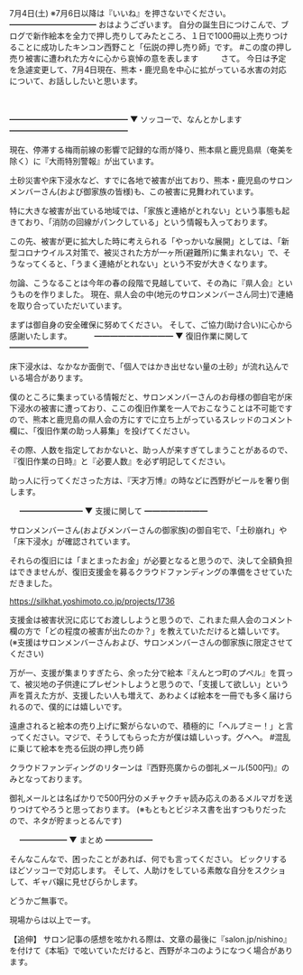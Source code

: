 7月4日(土) ※7月6日以降は『いいね』を押さないでください。
━━━━━━━━━━━
おはようございます。
自分の誕生日につけこんで、ブログで新作絵本を全力で押し売りしてみたところ、１日で1000冊以上売りつけることに成功したキンコン西野こと「伝説の押し売り師」です。
#この度の押し売り被害に遭われた方々に心から哀悼の意を表します
　
　
さて。
今日は予定を急遽変更して、7月4日現在、熊本・鹿児島を中心に拡がっている水害の対応について、お話ししたいと思います。

　

━━━━━━━━━━━━━━━
▼ ソッコーで、なんとかします
━━━━━━━━━━━━━━━

現在、停滞する梅雨前線の影響で記録的な雨が降り、熊本県と鹿児島県（奄美を除く）に『大雨特別警報』が出ています。

土砂災害や床下浸水など、すでに各地で被害が出ており、熊本・鹿児島のサロンメンバーさん(および御家族の皆様)も、この被害に見舞われています。

特に大きな被害が出ている地域では、「家族と連絡がとれない」という事態も起きており、「消防の回線がパンクしている」という情報も入っております。

この先、被害が更に拡大した時に考えられる「やっかいな展開」としては、「新型コロナウイルス対策で、被災された方が一ヶ所(避難所)に集まれない」で、そうなってくると、「うまく連絡がとれない」という不安が大きくなります。

勿論、こうなることは今年の春の段階で見越していて、その為に『県人会』というものを作りました。
現在、県人会の中(地元のサロンメンバーさん同士)で連絡を取り合っていただいています。

まずは御自身の安全確保に努めてください。
そして、ご協力(助け合い)に心から感謝いたします。
　
　
━━━━━━━━━━
▼ 復旧作業に関して
━━━━━━━━━━

床下浸水は、なかなか面倒で、「個人ではかき出せない量の土砂」が流れ込んでいる場合があります。

僕のところに集まっている情報だと、サロンメンバーさんのお母様の御自宅が床下浸水の被害に遭っており、ここの復旧作業を一人でおこなうことは不可能ですので、熊本と鹿児島の県人会の方にすでに立ち上がっているスレッドのコメント欄に、「復旧作業の助っ人募集」を投げてください。

その際、人数を指定しておかないと、助っ人が来すぎてしまうことがあるので、『復旧作業の日時』と『必要人数』を必ず明記してください。

助っ人に行ってくださった方は、『天才万博』の時などに西野がビールを奢り倒します。
　

　
━━━━━━━━
▼ 支援に関して
━━━━━━━━

サロンメンバーさん(およびメンバーさんの御家族)の御自宅で、「土砂崩れ」や「床下浸水」が確認されています。

それらの復旧には「まとまったお金」が必要となると思うので、決して全額負担はできませんが、復旧支援金を募るクラウドファンディングの準備をさせていただきました。

https://silkhat.yoshimoto.co.jp/projects/1736

支援金は被害状況に応じてお渡ししようと思うので、これまた県人会のコメント欄の方で「どの程度の被害が出たのか？」を教えていただけると嬉しいです。
(※支援はサロンメンバーさんおよび、サロンメンバーさんの御家族に限定させてください)

万が一、支援が集まりすぎたら、余った分で絵本『えんとつ町のプペル』を買って、被災地の子供達にプレゼントしようと思うので、「支援して欲しい」という声を貰えた方が、支援したい人も増えて、あわよくば絵本を一冊でも多く届けられるので、僕的には嬉しいです。

遠慮されると絵本の売り上げに繋がらないので、積極的に「ヘルプミー！」と言ってください。マジで、そうしてもらった方が僕は嬉しいっす。グヘヘ。
#混乱に乗じて絵本を売る伝説の押し売り師

クラウドファンディングのリターンは『西野亮廣からの御礼メール(500円)』のみとなっております。

御礼メールとは名ばかりで500円分のメチャクチャ読み応えのあるメルマガを送りつけてやろうと思っております。
(※もともとビジネス書を出すつもりだったので、ネタが貯まっとるんです)

　
━━━━━━
▼ まとめ
━━━━━━

そんなこんなで、困ったことがあれば、何でも言ってください。
ビックリするほどソッコーで対応します。
そして、人助けをしている素敵な自分をスクショして、ギャバ嬢に見せびらかします。

どうかご無事で。

現場からは以上でーす。





【追伸】
サロン記事の感想を呟かれる際は、文章の最後に『salon.jp/nishino』を付けて《本垢》で呟いていただけると、西野がネコのようになつく場合があります。
